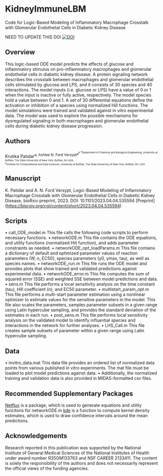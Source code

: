 # KidneyImmuneLBM
Code for Logic-Based Modeling of Inflammatory Macrophage Crosstalk with Glomerular Endothelial Cells in Diabetic Kidney Disease

NEED TO UPDATE THIS DOI
[![DOI](https://zenodo.org/badge/385029851.svg)](https://zenodo.org/badge/latestdoi/385029851)


## Overview
This logic-based ODE model predicts the effects of glucose and inflammatory stimulus on pro-inflammatory macrophages and glomerular endothelial cells in diabetic kidney disease. A protein signaling network describes the crosstalk between macrophages and glomerular endothelial cells stimulated by glucose and LPS, and it consists of 30 species and 40 interactions. The model inputs (i.e. glucose or LPS) have a value of 0 or 1 when the input is inactive or fully active, respectively. The model species hold a value between 0 and 1. A set of 30 differential equations define the activation or inhibition of a species using normalized Hill functions. The model simulations were trained and validated against in vitro experimental data. The model was used to explore the possible mechanisms for dysregulated signaling in both macrophages and glomerular endothelial cells during diabetic kidney disease progression.

## Authors
Krutika Patidar<sup>a,  Ashlee N. Ford Versypt<sup>a<sup>b
<sup>a</sup>Department of Chemical and Biological Engineering, University at Buffalo, The State University of New York, Buffalo, NY,USA<br/>
<sup>b</sup>Institute for Computational and Data Sciences, University at Buffalo, The State University of New York, Buffalo, NY, USA<br/>

## Manuscript
K. Patidar and A. N. Ford Versypt, Logic-Based Modeling of Inflammatory Macrophage Crosstalk with Glomerular Endothelial Cells in Diabetic Kidney Disease, bioRxiv preprint, 2023. DOI: 10.1101/2023.04.04.535594 [Preprint] (https://biorxiv.org/cgi/content/short/2023.04.04.535594)

## Scripts

• call_ODE_model.m This file calls the following code scripts to perform necessary functions.
• networkODE.m This file contains the ODE equations, and utility functions (normalized Hill function), and adds parameter constraints as needed.
• networkODE_opt_loadParams.m This file contains a dictionary of default and optimized parameter values of reaction parameters (W, n, EC50), species parameters (y0, ymax, tau), as well as species names.
• networkODE_run.m This file runs the ODE model and provides plots that show trained and validated predictions against experimental data.
• networkODE_error.m This file computes the sum of squared error (SSE) and weighted SSE between model predictions and data.
• sens.m This file performs a local sensitivity analysis on the time constant (tau), Hill coefficient (n), and EC50 parameter.
• multistart_param_opt.m This file performs a multi-start parameter estimation using a nonlinear optimizer to estimate values for the sensitive parameters in the model. This file also scales the parameters, samples parameter subsets in a given range using Latin hypercube sampling, and provides the standard deviation of the estimates in each run.
• post_sens.m This file performs local sensitivity analysis on the validated model to identify influential species and interactions in the network for further analyses.
• LHS_Call.m This file creates sample subsets of parameter within a given range using Latin hypercube sampling.

## Data
• invitro_data.mat This data file provides an ordered list of normalized data points from various published in vitro experiments. The mat file must be loaded to plot model predictions against data.
• Additionally, the normalized training and validation data is also provided in MIDAS-formatted csv files.


## Recommended Supplementary Packages
[Netflux](https://github.com/saucermanlab/Netflux) is a package, which is used to generate equations and utility funcitons for networkODE.m
[kde](https://www.ics.uci.edu/~ihler/code/kde.html) is a function to compute kernel density estimates, which is used to draw confidence intervals around the mean predictions.

## Acknowledgements
Research reported in this publication was supported by the National Institute of General Medical Sciences of the National Institutes of Health under award number R35GM133763 and NSF CAREER
2133411. The content is solely the responsibility of the authors and does not necessarily represent the official views of the funding agencies.
